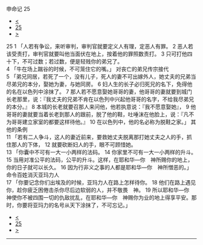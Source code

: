 ﻿





 申命记 25




* [<](bible/DEU24.md)
* [25](bible/DEU.md)
* [>](bible/DEU26.md)



 
25 
1 「人若有争讼，来听审判，审判官就要定义人有理，定恶人有罪。 
2 恶人若该受责打，审判官就要叫他当面伏在地上，按着他的罪照数责打。 
3 只可打他四十下，不可过数；若过数，便是轻贱你的弟兄了。  
4 「牛在场上踹谷的时候，不可笼住它的嘴。」 对丧亡的弟兄传宗接代  
5 「弟兄同居，若死了一个，没有儿子，死人的妻不可出嫁外人，她丈夫的兄弟当尽弟兄的本分，娶她为妻，与她同房。 
6 妇人生的长子必归死兄的名下，免得他的名在以色列中涂抹了。 
7 那人若不愿意娶她哥哥的妻，他哥哥的妻就要到城门长老那里，说：『我丈夫的兄弟不肯在以色列中兴起他哥哥的名字，不给我尽弟兄的本分。』 
8 本城的长老就要召那人来问他，他若执意说：『我不愿意娶她』， 
9 他哥哥的妻就要当着长老到那人的跟前，脱了他的鞋，吐唾沫在他脸上，说：『凡不为哥哥建立家室的都要这样待他。』 
10 在以色列中，他的名必称为脱鞋之家。」 其他的条例  
11 「若有二人争斗，这人的妻近前来，要救她丈夫脱离那打她丈夫之人的手，抓住那人的下体， 
12 就要砍断妇人的手，眼不可顾惜她。  
13 「你囊中不可有一大一小两样的法码。 
14 你家里不可有一大一小两样的升斗。 
15 当用对准公平的法码，公平的升斗。这样，在耶和华—你　神所赐你的地上，你的日子就可以长久。 
16 因为行非义之事的人都是耶和华—你　神所憎恶的。」 命令百姓消灭亚玛力人  
17 「你要记念你们出埃及的时候，亚玛力人在路上怎样待你。 
18 他们在路上遇见你，趁你疲乏困倦击杀你尽后边软弱的人，并不敬畏　神。 
19 所以耶和华—你　神使你不被四围一切的仇敌扰乱，在耶和华—你　神赐你为业的地上得享平安。那时，你要将亚玛力的名号从天下涂抹了，不可忘记。」 
* [<](bible/DEU24.md)
* [25](bible/DEU.md)
* [>](bible/DEU26.md)





---









